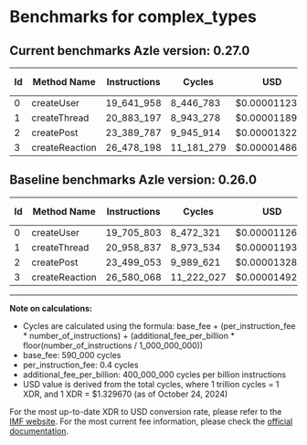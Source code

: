 # Benchmarks for complex_types

## Current benchmarks Azle version: 0.27.0

| Id  | Method Name    | Instructions | Cycles     | USD           | USD/Million Calls | Change                              |
| --- | -------------- | ------------ | ---------- | ------------- | ----------------- | ----------------------------------- |
| 0   | createUser     | 19_641_958   | 8_446_783  | $0.0000112314 | $11.23            | <font color="green">-63_845</font>  |
| 1   | createThread   | 20_883_197   | 8_943_278  | $0.0000118916 | $11.89            | <font color="green">-75_640</font>  |
| 2   | createPost     | 23_389_787   | 9_945_914  | $0.0000132248 | $13.22            | <font color="green">-109_266</font> |
| 3   | createReaction | 26_478_198   | 11_181_279 | $0.0000148674 | $14.86            | <font color="green">-101_870</font> |

## Baseline benchmarks Azle version: 0.26.0

| Id  | Method Name    | Instructions | Cycles     | USD           | USD/Million Calls |
| --- | -------------- | ------------ | ---------- | ------------- | ----------------- |
| 0   | createUser     | 19_705_803   | 8_472_321  | $0.0000112654 | $11.26            |
| 1   | createThread   | 20_958_837   | 8_973_534  | $0.0000119318 | $11.93            |
| 2   | createPost     | 23_499_053   | 9_989_621  | $0.0000132829 | $13.28            |
| 3   | createReaction | 26_580_068   | 11_222_027 | $0.0000149216 | $14.92            |

---

**Note on calculations:**

- Cycles are calculated using the formula: base_fee + (per_instruction_fee \* number_of_instructions) + (additional_fee_per_billion \* floor(number_of_instructions / 1_000_000_000))
- base_fee: 590_000 cycles
- per_instruction_fee: 0.4 cycles
- additional_fee_per_billion: 400_000_000 cycles per billion instructions
- USD value is derived from the total cycles, where 1 trillion cycles = 1 XDR, and 1 XDR = $1.329670 (as of October 24, 2024)

For the most up-to-date XDR to USD conversion rate, please refer to the [IMF website](https://www.imf.org/external/np/fin/data/rms_sdrv.aspx).
For the most current fee information, please check the [official documentation](https://internetcomputer.org/docs/current/developer-docs/gas-cost#execution).
